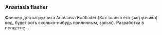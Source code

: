 ### Anastasia flasher ###

Флешер для загрузчика Anastasia Bootloder (Как только его (загрузчика) код, будет хоть сколько-нибудь приличным, залью).
Разработка в процессе...
